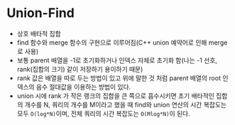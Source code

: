 # Union-Find

- 상호 배타적 집합
- find 함수와 merge 함수의 구현으로 이루어짐(C++ union 예약어로 인해 merge로 사용)
- 보통 parent 배열을 -1로 초기화하거나 인덱스 자체로 초기화 함(나는 -1 선호, rank(집합의 크기) 같이 저장하기 용이하기 때문)
- rank 값은 배열을 따로 두는 방법이 있고 위에 말한 것 처럼 parent 배열의 root 인덱스의 음수 절대값을 이용하는 방법이 있다.
- union 시에 rank 가 작은 랭크의 집합을 큰 쪽으로 흡수시키면 초기 배타적인 집합의 개수를 N, 쿼리의 개수를 M이라고 했을 때 find와 union 연산의 시간 복잡도는 모두 ```O(log*N)```이며, 전체 쿼리의 시간 복잡도는 ```O(Mlog*N)```이 된다.